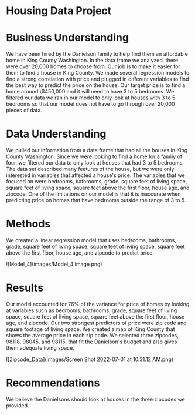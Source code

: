 # Housing Data Project

# Business Understanding 

We have been hired by the Danielson family to help find them an affordable home in King County Washington. In the data frame we analyzed, there were over 20,000 homes to choose from. Our job is to make it easier for them to find a house in King County. We made several regression models to find a strong correlation with price and plugged in different variables to find the best way to predict the price on the house. Our target price is to find a home around \\$450,000 and it will need to have 3 to 5 bedrooms. We filtered our data we ran in our model to only look at houses with 3 to 5 bedrooms so that our model does not have to go through over 20,000 pieces of data. 

# Data Understanding 

We pulled our information from a data frame that had all the houses in King County Washington. Since we were looking to find a home for a family of four, we filtered our data to only look at houses that had 3 to 5 bedrooms. The data set described many features of the house, but we were only interested in variables that affected a house's price. The variables that we focused on were bedrooms, bathrooms, grade, square feet of living space, square feet of living space, square feet above the first floor, house age, and zipcode. One of the limitations on our model is that it is inaccurate when predicting price on homes that have bedrooms outside the range of 3 to 5. 

# Methods 

We created a linear regression model that uses bedrooms, bathrooms, grade, square feet of living space, square feet of living space, square feet above the first floor, house age, and zipcode to predict price. 

![Model_4](images/Model_4 image.png)

# Results 

Our model accounted for 76% of the variance for price of homes by looking at variables such as bedrooms, bathrooms, grade, square feet of living space, square feet of living space, square feet above the first floor, house age, and zipcode. Our two strongest predictors of price were zip code and square footage of living space. We created a map of King County that shows the average price in each zip code. We selected three zipcodes, 98118, 98045, and 98115, that fit the Danielson's budget and also gives them adequate living space. 

![Zipcode_Data](images/Screen Shot 2022-07-01 at 10.31.12 AM.png)

# Recommendations 

We believe the Danielsons should look at houses in the three zipcodes we provided. 
